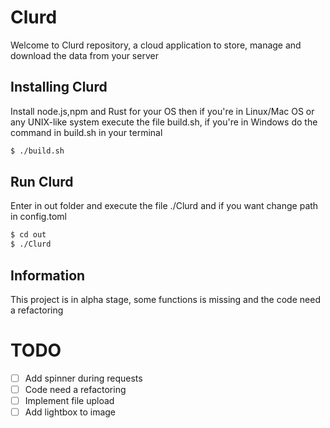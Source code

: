 # Clurd

Welcome to Clurd repository, a cloud application to store, manage and download the data from your server 

## Installing Clurd

Install node.js,npm and Rust for your OS then if you're in Linux/Mac OS or any UNIX-like system execute the file build.sh, if you're in Windows do the command in build.sh in your terminal

```sh
$ ./build.sh
```

## Run Clurd

Enter in out folder and execute the file ./Clurd and if you want change path in config.toml

```sh
$ cd out
$ ./Clurd
```

## Information

This project is in alpha stage, some functions is missing and the code need a refactoring

# TODO

- [ ] Add spinner during requests
- [ ] Code need a refactoring
- [ ] Implement file upload 
- [ ] Add lightbox to image 
